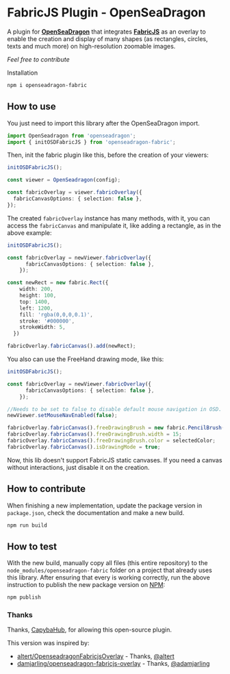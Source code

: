# FabricJS Plugin - OpenSeaDragon

A plugin for **[OpenSeaDragon](https://openseadragon.github.io/)** that integrates **[FabricJS](http://fabricjs.com/)** as an overlay to enable the creation and display of many shapes (as rectangles, circles, texts and much more) on high-resolution zoomable images.

*Feel free to contribute*

Installation

```bash
npm i openseadragon-fabric
```

## How to use

You just need to import this library after the OpenSeaDragon import.

```ts
import OpenSeadragon from 'openseadragon';
import { initOSDFabricJS } from 'openseadragon-fabric';
```

Then, init the fabric plugin like this, before the creation of your viewers:

```ts
initOSDFabricJS();

const viewer = OpenSeadragon(config);

const fabricOverlay = viewer.fabricOverlay({
  fabricCanvasOptions: { selection: false },
});
```

The created `fabricOverlay` instance has many methods, with it, you can access the `fabricCanvas` and manipulate it, like adding a rectangle, as in the above example:

```ts
initOSDFabricJS();

const fabricOverlay = newViewer.fabricOverlay({
      fabricCanvasOptions: { selection: false },
    });

const newRect = new fabric.Rect({
    width: 200,
    height: 100,
    top: 1400,
    left: 1200,
    fill: 'rgba(0,0,0,0.1)',
    stroke: '#000000',
    strokeWidth: 5,
  })

fabricOverlay.fabricCanvas().add(newRect);
```

You also can use the FreeHand drawing mode, like this:

```ts
initOSDFabricJS();

const fabricOverlay = newViewer.fabricOverlay({
      fabricCanvasOptions: { selection: false },
    });

//Needs to be set to false to disable default mouse navigation in OSD.
newViewer.setMouseNavEnabled(false);

fabricOverlay.fabricCanvas().freeDrawingBrush = new fabric.PencilBrush(fabricOverlay.fabricCanvas());
fabricOverlay.fabricCanvas().freeDrawingBrush.width = 15;
fabricOverlay.fabricCanvas().freeDrawingBrush.color = selectedColor;
fabricOverlay.fabricCanvas().isDrawingMode = true;
```

Now, this lib doesn't support FabricJS static canvases. If you need a canvas without interactions, just disable it on the creation.

## How to contribute

When finishing a new implementation, update the package version in `package.json`, check the documentation and make a new build.

```bash
npm run build
```

## How to test

With the new build, manually copy all files (this entire repository) to the `node_modules/openseadragon-fabric` folder on a project that already uses this library.
After ensuring that every  is working correctly, run the above instruction to publish the new package version on [NPM](https://www.npmjs.com/package/openseadragon-fabric):

```bash
npm publish
```

### Thanks

Thanks, [CapybaHub](https://github.com/CapybaHub), for allowing this open-source plugin.

This version was inspired by:

- [altert/OpenseadragonFabricjsOverlay](https://github.com/altert/OpenseadragonFabricjsOverlay) - Thanks, [@altert](https://github.com/altert)
- [damjarling/openseadragon-fabricjs-overlay](https://www.npmjs.com/package/@adamjarling/openseadragon-fabricjs-overlay) - Thanks, [@adamjarling](https://www.npmjs.com/package/@adamjarling)
